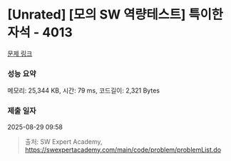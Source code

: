 # [Unrated] [모의 SW 역량테스트] 특이한 자석 - 4013 

[문제 링크](https://swexpertacademy.com/main/code/problem/problemDetail.do?contestProbId=AWIeV9sKkcoDFAVH) 

### 성능 요약

메모리: 25,344 KB, 시간: 79 ms, 코드길이: 2,321 Bytes

### 제출 일자

2025-08-29 09:58



> 출처: SW Expert Academy, https://swexpertacademy.com/main/code/problem/problemList.do